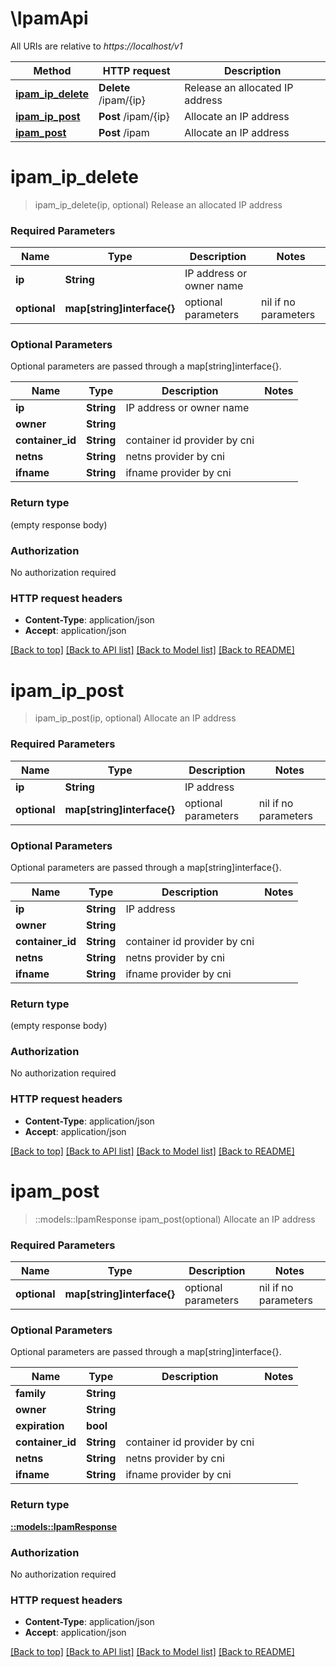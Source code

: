 # \IpamApi

All URIs are relative to *https://localhost/v1*

Method | HTTP request | Description
------------- | ------------- | -------------
[**ipam_ip_delete**](IpamApi.md#ipam_ip_delete) | **Delete** /ipam/{ip} | Release an allocated IP address
[**ipam_ip_post**](IpamApi.md#ipam_ip_post) | **Post** /ipam/{ip} | Allocate an IP address
[**ipam_post**](IpamApi.md#ipam_post) | **Post** /ipam | Allocate an IP address


# **ipam_ip_delete**
> ipam_ip_delete(ip, optional)
Release an allocated IP address

### Required Parameters

Name | Type | Description  | Notes
------------- | ------------- | ------------- | -------------
  **ip** | **String**| IP address or owner name | 
 **optional** | **map[string]interface{}** | optional parameters | nil if no parameters

### Optional Parameters
Optional parameters are passed through a map[string]interface{}.

Name | Type | Description  | Notes
------------- | ------------- | ------------- | -------------
 **ip** | **String**| IP address or owner name | 
 **owner** | **String**|  | 
 **container_id** | **String**| container id provider by cni | 
 **netns** | **String**| netns provider by cni | 
 **ifname** | **String**| ifname provider by cni | 

### Return type

 (empty response body)

### Authorization

No authorization required

### HTTP request headers

 - **Content-Type**: application/json
 - **Accept**: application/json

[[Back to top]](#) [[Back to API list]](../README.md#documentation-for-api-endpoints) [[Back to Model list]](../README.md#documentation-for-models) [[Back to README]](../README.md)

# **ipam_ip_post**
> ipam_ip_post(ip, optional)
Allocate an IP address

### Required Parameters

Name | Type | Description  | Notes
------------- | ------------- | ------------- | -------------
  **ip** | **String**| IP address | 
 **optional** | **map[string]interface{}** | optional parameters | nil if no parameters

### Optional Parameters
Optional parameters are passed through a map[string]interface{}.

Name | Type | Description  | Notes
------------- | ------------- | ------------- | -------------
 **ip** | **String**| IP address | 
 **owner** | **String**|  | 
 **container_id** | **String**| container id provider by cni | 
 **netns** | **String**| netns provider by cni | 
 **ifname** | **String**| ifname provider by cni | 

### Return type

 (empty response body)

### Authorization

No authorization required

### HTTP request headers

 - **Content-Type**: application/json
 - **Accept**: application/json

[[Back to top]](#) [[Back to API list]](../README.md#documentation-for-api-endpoints) [[Back to Model list]](../README.md#documentation-for-models) [[Back to README]](../README.md)

# **ipam_post**
> ::models::IpamResponse ipam_post(optional)
Allocate an IP address

### Required Parameters

Name | Type | Description  | Notes
------------- | ------------- | ------------- | -------------
 **optional** | **map[string]interface{}** | optional parameters | nil if no parameters

### Optional Parameters
Optional parameters are passed through a map[string]interface{}.

Name | Type | Description  | Notes
------------- | ------------- | ------------- | -------------
 **family** | **String**|  | 
 **owner** | **String**|  | 
 **expiration** | **bool**|  | 
 **container_id** | **String**| container id provider by cni | 
 **netns** | **String**| netns provider by cni | 
 **ifname** | **String**| ifname provider by cni | 

### Return type

[**::models::IpamResponse**](IPAMResponse.md)

### Authorization

No authorization required

### HTTP request headers

 - **Content-Type**: application/json
 - **Accept**: application/json

[[Back to top]](#) [[Back to API list]](../README.md#documentation-for-api-endpoints) [[Back to Model list]](../README.md#documentation-for-models) [[Back to README]](../README.md)

